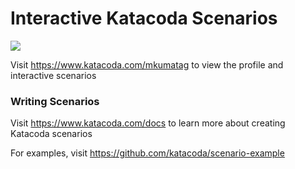 # Interactive Katacoda Scenarios

[![](http://shields.katacoda.com/katacoda/mkumatag/count.svg)](https://www.katacoda.com/mkumatag "Get your profile on Katacoda.com")

Visit https://www.katacoda.com/mkumatag to view the profile and interactive scenarios

### Writing Scenarios
Visit https://www.katacoda.com/docs to learn more about creating Katacoda scenarios

For examples, visit https://github.com/katacoda/scenario-example
